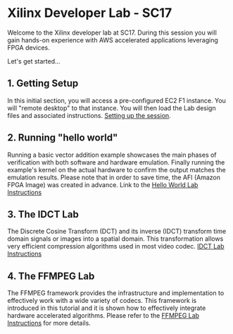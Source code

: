 # Xilinx Developer Lab - SC17

Welcome to the Xilinx developer lab at SC17.
During this session you will gain hands-on experience with AWS accelerated applications leveraging FPGA devices.

Let's get started...

## 1. Getting Setup

In this initial section, you will access a pre-configured EC2 F1 instance. You will "remote desktop" to that instance. You will then load the Lab design files and associated instructions.
[Setting up the session](Setup.md).

## 2. Running "hello world"

Running a basic vector addition example showcases the main phases of verification with both software and hardware emulation.
Finally running the example's kernel on the actual hardware to confirm the output matches the emulation results.
Please note that in order to save time, the AFI (Amazon FPGA Image) was created in advance. 
Link to the [Hello World Lab Instructions](Hello_World_Lab.md)

## 3. The IDCT Lab

The Discrete Cosine Transform (DCT) and its inverse (IDCT) transform time domain signals or images into a spatial domain. This  transformation allows very efficient compression algorithms used in most video codec.
[IDCT Lab Instructions](IDCT_Lab.md)

## 4. The FFMPEG Lab

The FFMPEG framework provides the infrastructure and implementation to effectively work with a wide variety of codecs. This framework is introduced in this tutorial and it is shown how to effectively integrate hardware accelerated algorithms. Please refer to the [FFMPEG Lab Instructions](FFMPEG_Lab.md) for more details.

